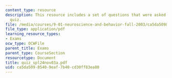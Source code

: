 ```yaml
---
content_type: resource
description: This resource includes a set of questions that were asked during end-of-class
  quiz.
file: /media/courses/9-01-neuroscience-and-behavior-fall-2003/ca5da50985409eaf7b40cd30ff83ea80_quiz_spl24nov03a.pdf
file_type: application/pdf
learning_resource_types:
- Exams
ocw_type: OCWFile
parent_title: Exams
parent_type: CourseSection
resourcetype: Document
title: quiz_spl24nov03a.pdf
uid: ca5da509-8540-9eaf-7b40-cd30ff83ea80
---
```

